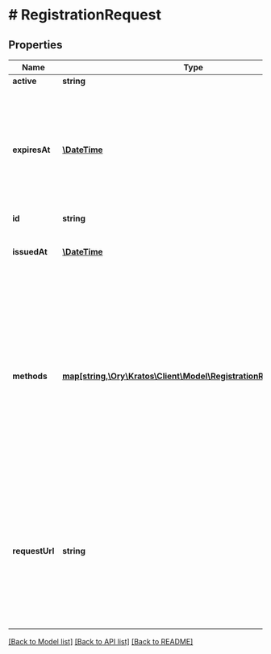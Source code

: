 # # RegistrationRequest

## Properties

Name | Type | Description | Notes
------------ | ------------- | ------------- | -------------
**active** | **string** | and so on. | 
**expiresAt** | [**\DateTime**](\DateTime.md) | ExpiresAt is the time (UTC) when the request expires. If the user still wishes to log in, a new request has to be initiated. | 
**id** | **string** |  | 
**issuedAt** | [**\DateTime**](\DateTime.md) | IssuedAt is the time (UTC) when the request occurred. | 
**methods** | [**map[string,\Ory\Kratos\Client\Model\RegistrationRequestMethod]**](RegistrationRequestMethod.md) | Methods contains context for all enabled registration methods. If a registration request has been processed, but for example the password is incorrect, this will contain error messages. | 
**requestUrl** | **string** | RequestURL is the initial URL that was requested from ORY Kratos. It can be used to forward information contained in the URL&#39;s path or query for example. | 

[[Back to Model list]](../../README.md#documentation-for-models) [[Back to API list]](../../README.md#documentation-for-api-endpoints) [[Back to README]](../../README.md)


